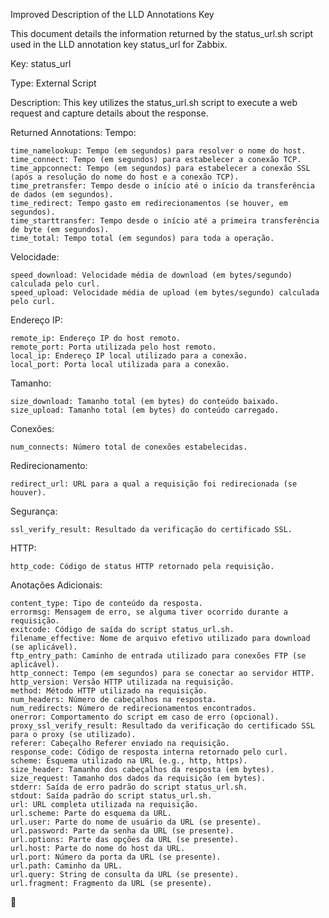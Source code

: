Improved Description of the LLD Annotations Key

This document details the information returned by the status_url.sh script used in the LLD annotation key status_url for Zabbix.

Key: status_url

Type: External Script

Description: This key utilizes the status_url.sh script to execute a web request and capture details about the response.

Returned Annotations:
Tempo:

    time_namelookup: Tempo (em segundos) para resolver o nome do host.
    time_connect: Tempo (em segundos) para estabelecer a conexão TCP.
    time_appconnect: Tempo (em segundos) para estabelecer a conexão SSL (após a resolução do nome do host e a conexão TCP).
    time_pretransfer: Tempo desde o início até o início da transferência de dados (em segundos).
    time_redirect: Tempo gasto em redirecionamentos (se houver, em segundos).
    time_starttransfer: Tempo desde o início até a primeira transferência de byte (em segundos).
    time_total: Tempo total (em segundos) para toda a operação.

Velocidade:

    speed_download: Velocidade média de download (em bytes/segundo) calculada pelo curl.
    speed_upload: Velocidade média de upload (em bytes/segundo) calculada pelo curl.

Endereço IP:

    remote_ip: Endereço IP do host remoto.
    remote_port: Porta utilizada pelo host remoto.
    local_ip: Endereço IP local utilizado para a conexão.
    local_port: Porta local utilizada para a conexão.

Tamanho:

    size_download: Tamanho total (em bytes) do conteúdo baixado.
    size_upload: Tamanho total (em bytes) do conteúdo carregado.

Conexões:

    num_connects: Número total de conexões estabelecidas.

Redirecionamento:

    redirect_url: URL para a qual a requisição foi redirecionada (se houver).

Segurança:

    ssl_verify_result: Resultado da verificação do certificado SSL.

HTTP:

    http_code: Código de status HTTP retornado pela requisição.

Anotações Adicionais:

    content_type: Tipo de conteúdo da resposta.
    errormsg: Mensagem de erro, se alguma tiver ocorrido durante a requisição.
    exitcode: Código de saída do script status_url.sh.
    filename_effective: Nome de arquivo efetivo utilizado para download (se aplicável).
    ftp_entry_path: Caminho de entrada utilizado para conexões FTP (se aplicável).
    http_connect: Tempo (em segundos) para se conectar ao servidor HTTP.
    http_version: Versão HTTP utilizada na requisição.
    method: Método HTTP utilizado na requisição.
    num_headers: Número de cabeçalhos na resposta.
    num_redirects: Número de redirecionamentos encontrados.
    onerror: Comportamento do script em caso de erro (opcional).
    proxy_ssl_verify_result: Resultado da verificação do certificado SSL para o proxy (se utilizado).
    referer: Cabeçalho Referer enviado na requisição.
    response_code: Código de resposta interna retornado pelo curl.
    scheme: Esquema utilizado na URL (e.g., http, https).
    size_header: Tamanho dos cabeçalhos da resposta (em bytes).
    size_request: Tamanho dos dados da requisição (em bytes).
    stderr: Saída de erro padrão do script status_url.sh.
    stdout: Saída padrão do script status_url.sh.
    url: URL completa utilizada na requisição.
    url.scheme: Parte do esquema da URL.
    url.user: Parte do nome de usuário da URL (se presente).
    url.password: Parte da senha da URL (se presente).
    url.options: Parte das opções da URL (se presente).
    url.host: Parte do nome do host da URL.
    url.port: Número da porta da URL (se presente).
    url.path: Caminho da URL.
    url.query: String de consulta da URL (se presente).
    url.fragment: Fragmento da URL (se presente).


